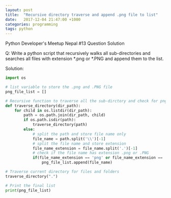 ```yaml
---
layout: post
title:  "Recursive directory traverse and append .png file to list"
date:   2017-12-04 21:47:00 +1000
categories: programming
tags: python
---
```

Python Developer's Meetup Nepal #13 Question Solution

Q: Write a python script that recursively walks all sub-directories and searches all files with extension *.png or *.PNG and append them to the list.

Solution:

```python
import os

# list variable to store the .png and .PNG file
png_file_list = []

# Recursive function to traverse all the sub-dirctory and check for png files
def traverse_directory(dir_path):
    for child in os.listdir(dir_path):
        path = os.path.join(dir_path, child)
        if os.path.isdir(path):
            traverse_directory(path)
        else:
        	# split the path and store file name only
        	file_name = path.split('\\')[-1]
        	# split the file name and store extension
        	file_name_extension = file_name.split('.')[-1]
        	# check if the file name has extension .png or .PNG
        	if(file_name_extension == 'png' or file_name_extension == 'PNG'):
        		png_file_list.append(file_name)

# Traverse current directory for files and folders
traverse_directory(".")

# Print the final list
print(png_file_list)
```

